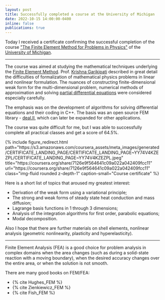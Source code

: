 ```yaml
---
layout: post
title: Successfully completed a course at the University of Michigan
date: 2022-10-15 14:00:00-0400
inline: false
publications: true
---
```


Today I received a certificate confirming the successful completion of the course ["The Finite Element Method for Problems in Physics"](https://www.coursera.org/learn/finite-element-method) of the [University of Michigan](https://umich.edu/).

***

The course was aimed at studying the mathematical techniques underlying the [Finite Element Method](https://en.wikipedia.org/wiki/Finite_element_method). Prof. [Krishna Garikipati](https://www.researchgate.net/profile/Krishna-Garikipati-3) described in great detail the difficulties of formalization of mathematical physics problems in linear and nonlinear formulation. The nuances of constructing finite-dimensional weak form for the multi-dimensional problem, numerical methods of approximation and solving [partial differential equations](https://en.wikipedia.org/wiki/Partial_differential_equation) were considered especially carefully.

The emphasis was on the development of algorithms for solving differential equations and their coding in C++. The basis was an open source FEM library - [deal.II](https://www.dealii.org/), which can later be expanded for other applications.

The course was quite difficult for me, but I was able to successfully complete all practical classes and get a score of 64.5%.

<div class="row justify-content-sm-center">
    <div class="col-sm-8 mt-3 mt-md-0">
            {% include figure_redirect.html 
            path="https://s3.amazonaws.com/coursera_assets/meta_images/generated/CERTIFICATE_LANDING_PAGE/CERTIFICATE_LANDING_PAGE~YY74V4KZEZPL/CERTIFICATE_LANDING_PAGE~YY74V4KZEZPL.jpeg"
            title="https://coursera.org/share/7126e9f564641c09a022a042409fcc11"
            url="https://coursera.org/share/7126e9f564641c09a022a042409fcc11"
            class="img-fluid rounded z-depth-1"
            caption-small="Course certificate" %}
    </div>
</div>

Here is a short list of topics that aroused my greatest interest:
<ul>
    <li>Derivation of the weak form using a variational principle;</li>
    <li>The strong and weak forms of steady state heat conduction and mass diffusion;</li>
    <li>Lagrange basis functions in 1 through 3 dimensions;</li>
    <li>Analysis of the integration algorithms for first order, parabolic equations;</li>
    <li>Modal decomposition.</li>
</ul>

Also I hope that there are further materials on shell elements, nonlinear analysis (geometric nonlinearity, plasticity and hyperelasticity).

***

Finite Element Analysis (FEA) is a good choice for problem analysis in complex domains when the area changes (such as during a solid-state reaction with a moving boundary), when the desired accuracy changes over the entire area, or when the solution is not smooth.

There are many good books on FEM/FEA:
<ul>
    <li>{% cite Hughes_FEM %}</li>
    <li>{% cite Zienkiewicz_FEM %}</li>
    <li>{% cite Fish_FEM %}</li>
</ul>
